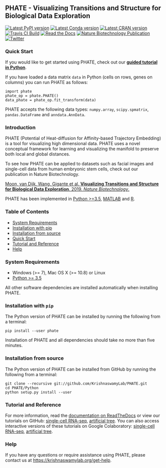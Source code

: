 PHATE - Visualizing Transitions and Structure for Biological Data Exploration
---------------------------------------------------------------------------

[![Latest PyPI version](https://img.shields.io/pypi/v/phate.svg)](https://pypi.org/project/phate/)
[![Latest Conda version](https://anaconda.org/bioconda/phate/badges/version.svg)](https://anaconda.org/bioconda/phate/)
[![Latest CRAN version](https://img.shields.io/cran/v/phateR.svg)](https://cran.r-project.org/package=phateR)
[![Travis CI Build](https://api.travis-ci.com/KrishnaswamyLab/phate.svg?branch=master)](https://travis-ci.com/KrishnaswamyLab/PHATE)
[![Read the Docs](https://img.shields.io/readthedocs/phate.svg)](https://phate.readthedocs.io/)
[![Nature Biotechnology Publication](https://zenodo.org/badge/DOI/10.1038/s41587-019-0336-3.svg)](https://www.nature.com/articles/s41587-019-0336-3)
[![Twitter](https://img.shields.io/twitter/follow/KrishnaswamyLab.svg?style=social&label=Follow)](https://twitter.com/KrishnaswamyLab)

### Quick Start
If you would like to get started using PHATE, check out our [**guided tutorial in Python**](http://nbviewer.jupyter.org/github/KrishnaswamyLab/PHATE/blob/master/Python/tutorial/EmbryoidBody.ipynb).

If you have loaded a data matrix `data` in Python (cells on rows, genes on columns) you can run PHATE as follows:

    import phate
    phate_op = phate.PHATE()
    data_phate = phate_op.fit_transform(data)

PHATE accepts the following data types: `numpy.array`, `scipy.spmatrix`, `pandas.DataFrame` and `anndata.AnnData`.

### Introduction

PHATE (Potential of Heat-diffusion for Affinity-based Trajectory Embedding) is a tool for visualizing high dimensional data. PHATE uses a novel conceptual framework for learning and visualizing the manifold to preserve both local and global distances.

To see how PHATE can be applied to datasets such as facial images and single-cell data from human embryonic stem cells, check out our publication in Nature Biotechnology.

[Moon, van Dijk, Wang, Gigante et al. **Visualizing Transitions and Structure for Biological Data Exploration**. 2019. *Nature Biotechnology*.](https://doi.org/10.1038/s41587-019-0336-3)

PHATE has been implemented in [Python >=3.5](#python), [MATLAB](https://github.com/KrishnaswamyLab/PHATE/#matlab) and [R](https://github.com/KrishnaswamyLab/phateR/).

### Table of Contents

* [System Requirements](#system-requirements)
* [Installation with pip](#installation-with-pip)
* [Installation from source](#installation-from-source)
* [Quick Start](#quick-start)
* [Tutorial and Reference](#tutorial-and-reference)
* [Help](#help)

### System Requirements

* Windows (>= 7), Mac OS X (>= 10.8) or Linux
* [Python >= 3.5](https://www.python.org/downloads/)

All other software dependencies are installed automatically when installing PHATE.

### Installation with `pip`

The Python version of PHATE can be installed by running the following from a terminal:

    pip install --user phate

Installation of PHATE and all dependencies should take no more than five minutes.

### Installation from source

The Python version of PHATE can be installed from GitHub by running the following from a terminal:

    git clone --recursive git://github.com/KrishnaswamyLab/PHATE.git
    cd PHATE/Python
    python setup.py install --user

### Tutorial and Reference

For more information, read the [documentation on ReadTheDocs](http://phate.readthedocs.io/) or view our tutorials on GitHub: [single-cell RNA-seq](http://nbviewer.jupyter.org/github/KrishnaswamyLab/PHATE/blob/master/Python/tutorial/EmbryoidBody.ipynb), [artificial tree](http://nbviewer.jupyter.org/github/KrishnaswamyLab/PHATE/blob/master/Python/tutorial/PHATE_tree.ipynb). You can also access interactive versions of these tutorials on Google Colaboratory: [single-cell RNA-seq](https://colab.research.google.com/github/KrishnaswamyLab/PHATE/blob/master/Python/tutorial/EmbryoidBody.ipynb), [artificial tree](https://colab.research.google.com/github/KrishnaswamyLab/PHATE/blob/master/Python/tutorial/PHATE_tree.ipynb).

### Help

If you have any questions or require assistance using PHATE, please contact us at <https://krishnaswamylab.org/get-help>.
